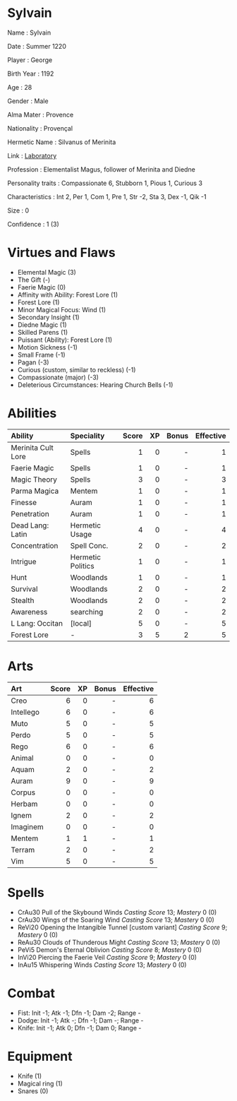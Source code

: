 # Sylvain

Name
: Sylvain

Date
: Summer 1220

Player
: George

Birth Year
: 1192

Age
: 28

Gender
: Male

Alma Mater
: Provence

Nationality
: Provençal

Hermetic Name
: Silvanus of Merinita

Link
: [Laboratory](Sylvain-Lab)

Profession
: Elementalist Magus, follower of Merinita and Diedne

Personality traits
: Compassionate 6, Stubborn 1, Pious 1, Curious 3

Characteristics
: Int 2, Per 1, Com 1, Pre 1, Str -2, Sta 3, Dex -1, Qik -1

Size
: 0

Confidence
: 1 (3)

# Virtues and Flaws

+ Elemental Magic (3)
+ The Gift (-)
+ Faerie Magic (0)
+ Affinity with Ability: Forest Lore (1)
+ Forest Lore (1)
+ Minor Magical Focus: Wind (1)
+ Secondary Insight (1)
+ Diedne Magic (1)
+ Skilled Parens (1)
+ Puissant (Ability): Forest Lore (1)
+ Motion Sickness (-1)
+ Small Frame (-1)
+ Pagan (-3)
+ Curious (custom, similar to reckless) (-1)
+ Compassionate (major) (-3)
+ Deleterious Circumstances: Hearing Church Bells (-1)
# Abilities

| Ability              | Speciality      | Score |   XP | Bonus | Effective |
| :-                   | :-              |    -: |   -: |    -: |        -: |
| Merinita Cult Lore   | Spells          |     1 |    0 |     - |         1 |
| Faerie Magic         | Spells          |     1 |    0 |     - |         1 |
| Magic Theory         | Spells          |     3 |    0 |     - |         3 |
| Parma Magica         | Mentem          |     1 |    0 |     - |         1 |
| Finesse              | Auram           |     1 |    0 |     - |         1 |
| Penetration          | Auram           |     1 |    0 |     - |         1 |
| Dead Lang: Latin     | Hermetic Usage  |     4 |    0 |     - |         4 |
| Concentration        | Spell Conc.     |     2 |    0 |     - |         2 |
| Intrigue             | Hermetic Politics |     1 |    0 |     - |         1 |
| Hunt                 | Woodlands       |     1 |    0 |     - |         1 |
| Survival             | Woodlands       |     2 |    0 |     - |         2 |
| Stealth              | Woodlands       |     2 |    0 |     - |         2 |
| Awareness            | searching       |     2 |    0 |     - |         2 |
| L Lang: Occitan      | [local]         |     5 |    0 |     - |         5 |
| Forest Lore          | -               |     3 |    5 |     2 |         5 |
# Arts

| Art        | Score |   XP | Bonus | Effective |
| :-         |    -: |   -: |    -: |        -: |
| Creo       |     6 |    0 |     - |         6 |
| Intellego  |     6 |    0 |     - |         6 |
| Muto       |     5 |    0 |     - |         5 |
| Perdo      |     5 |    0 |     - |         5 |
| Rego       |     6 |    0 |     - |         6 |
| Animal     |     0 |    0 |     - |         0 |
| Aquam      |     2 |    0 |     - |         2 |
| Auram      |     9 |    0 |     - |         9 |
| Corpus     |     0 |    0 |     - |         0 |
| Herbam     |     0 |    0 |     - |         0 |
| Ignem      |     2 |    0 |     - |         2 |
| Imaginem   |     0 |    0 |     - |         0 |
| Mentem     |     1 |    1 |     - |         1 |
| Terram     |     2 |    0 |     - |         2 |
| Vim        |     5 |    0 |     - |         5 |
# Spells

+ CrAu30 Pull of the Skybound Winds *Casting Score* 13; *Mastery* 0 (0)
+ CrAu30 Wings of the Soaring Wind *Casting Score* 13; *Mastery* 0 (0)
+ ReVi20 Opening the Intangible Tunnel [custom variant] *Casting Score* 9; *Mastery* 0 (0)
+ ReAu30 Clouds of Thunderous Might *Casting Score* 13; *Mastery* 0 (0)
+ PeVi5 Demon's Eternal Oblivion *Casting Score* 8; *Mastery* 0 (0)
+ InVi20 Piercing the Faerie Veil *Casting Score* 9; *Mastery* 0 (0)
+ InAu15 Whispering Winds *Casting Score* 13; *Mastery* 0 (0)
# Combat

+ Fist: Init -1; Atk -1; Dfn -1; Dam -2; Range -
+ Dodge: Init -1; Atk -; Dfn -1; Dam -; Range -
+ Knife: Init -1; Atk 0; Dfn -1; Dam 0; Range -

# Equipment

+ Knife (1)
+ Magical ring (1)
+ Snares (0)


